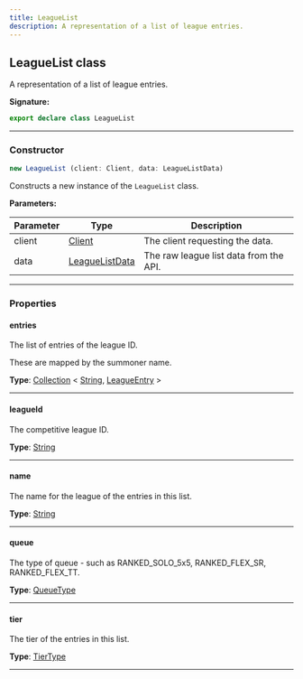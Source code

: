 ```yaml
---
title: LeagueList
description: A representation of a list of league entries.
---
```


## LeagueList class

A representation of a list of league entries.

**Signature:**

```ts
export declare class LeagueList 
```

---

### Constructor

```ts
new LeagueList (client: Client, data: LeagueListData)
```

Constructs a new instance of the `LeagueList` class.

**Parameters:**

| Parameter | Type | Description |
| --------- | ---- | ----------- |
| client | [Client](/api/Client.md) | The client requesting the data. |
| data | [LeagueListData](/api/LeagueListData.md) | The raw league list data from the API. |
---

### Properties

#### entries

The list of entries of the league ID.


These are mapped by the summoner name.



**Type**: [Collection](https://discord.js.org/#/docs/collection/stable/class/Collection) \< [String](https://developer.mozilla.org/en-US/docs/Web/JavaScript/Reference/Global_Objects/String), [LeagueEntry](/api/LeagueEntry.md) \>

---

#### leagueId

The competitive league ID.



**Type**: [String](https://developer.mozilla.org/en-US/docs/Web/JavaScript/Reference/Global_Objects/String)

---

#### name

The name for the league of the entries in this list.



**Type**: [String](https://developer.mozilla.org/en-US/docs/Web/JavaScript/Reference/Global_Objects/String)

---

#### queue

The type of queue - such as RANKED_SOLO_5x5, RANKED_FLEX_SR, RANKED_FLEX_TT.



**Type**: [QueueType](/api/QueueType.md)

---

#### tier

The tier of the entries in this list.



**Type**: [TierType](/api/TierType.md)

---

